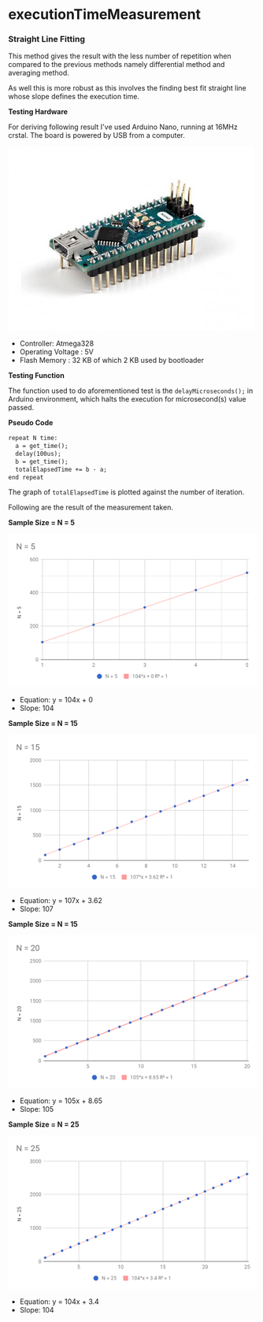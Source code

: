 # executionTimeMeasurement

### Straight Line Fitting

This method gives the  result with the less number of repetition when compared to the previous methods namely differential method and averaging method.

As well this is more robust as this involves the finding best fit straight line whose slope defines the execution time.

**Testing Hardware**

For deriving following result I've used Arduino Nano, running at 16MHz crstal. The board is powered by USB from a computer.

![Arduino Nano](img/nano.jpg "Arduino Nano")

* Controller: Atmega328
* Operating Voltage : 5V
* Flash Memory : 32 KB of which 2 KB used by bootloader

**Testing Function**

The function used to do aforementioned test is the ```delayMicroseconds();``` in Arduino environment, which halts the execution for microsecond(s) value passed.

**Pseudo Code**

```
repeat N time:
  a = get_time();
  delay(100us);
  b = get_time();
  totalElapsedTime += b - a;
end repeat
```
The graph of ```totalElapsedTime``` is plotted against the number of iteration.

Following are the result of the measurement taken.

**Sample Size = N = 5**

![alt text](img/lineFittingN5.png "Logo Title Text 1")

* Equation: y = 104x + 0
* Slope: 104

**Sample Size = N = 15**

![char N=15](img/lineFittingN15.png "N=15")

* Equation: y = 107x + 3.62
* Slope: 107

**Sample Size = N = 15**

![char N=20](img/lineFittingN20.png "N=20")

* Equation: y = 105x + 8.65
* Slope: 105

**Sample Size = N = 25**

![char N=25](img/lineFittingN25.png "N=25")

* Equation: y = 104x + 3.4
* Slope: 104

